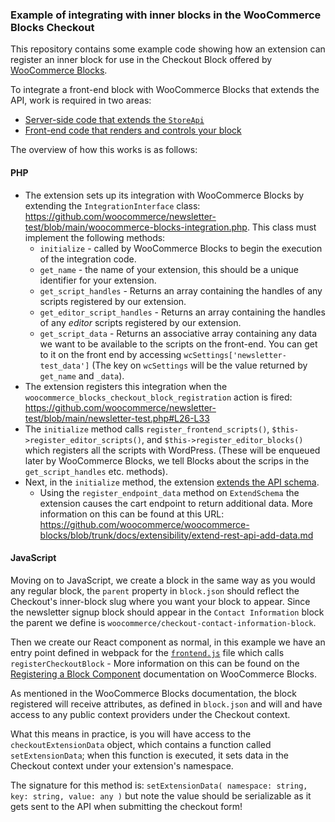 ### Example of integrating with inner blocks in the WooCommerce Blocks Checkout

This repository contains some example code showing how an extension can register an inner block for use in the Checkout
Block offered by [WooCommerce Blocks](https://github.com/woocommerce/woocommerce-blocks).

To integrate a front-end block with WooCommerce Blocks that extends the API, work is required in two areas:
- [Server-side code that extends the `StoreApi`](#php)
- [Front-end code that renders and controls your block](#javascript)

The overview of how this works is as follows:

#### PHP

- The extension sets up its integration with WooCommerce Blocks by extending the `IntegrationInterface` class:
https://github.com/woocommerce/newsletter-test/blob/main/woocommerce-blocks-integration.php. This class must implement the following methods:
  - `initialize` - called by WooCommerce Blocks to begin the execution of the integration code.
  - `get_name` - the name of your extension, this should be a unique identifier for your extension.
  - `get_script_handles` - Returns an array containing the handles of any scripts registered by our extension.
  - `get_editor_script_handles` - Returns an array containing the handles of any _editor_ scripts registered by our
extension.
  - `get_script_data` - Returns an associative array containing any data we want to be available to the scripts on the
front-end. You can get to it on the front end by accessing `wcSettings['newsletter-test_data']` (The key on `wcSettings`
will be the value returned by `get_name` and `_data`).
- The extension registers this integration when the `woocommerce_blocks_checkout_block_registration` action is fired:
https://github.com/woocommerce/newsletter-test/blob/main/newsletter-test.php#L26-L33
- The `initialize` method calls  `register_frontend_scripts()`, `$this->register_editor_scripts()`, and
`$this->register_editor_blocks()` which registers all the scripts with WordPress. (These will be enqueued later by WooCommerce Blocks, we tell Blocks about the scrips in the `get_script_handles` etc. methods).
- Next, in the `initialize` method, the extension
[extends the API schema](https://github.com/woocommerce/newsletter-test/blob/main/woocommerce-blocks-integration.php#L141).
  - Using the `register_endpoint_data` method on `ExtendSchema` the extension causes the cart endpoint to return
additional data. More information on this can be found at this URL: https://github.com/woocommerce/woocommerce-blocks/blob/trunk/docs/extensibility/extend-rest-api-add-data.md

#### JavaScript

Moving on to JavaScript, we create a block in the same way as you would any regular block, the `parent` property in
`block.json` should reflect the Checkout's inner-block slug where you want your block to appear. Since the newsletter
signup block should appear in the `Contact Information` block the parent we define is
`woocommerce/checkout-contact-information-block`.

Then we create our React component as normal, in this example we have an entry point defined in webpack for the
[`frontend.js`](https://github.com/woocommerce/newsletter-test/blob/main/assets/js/checkout-newsletter-subscription-block/frontend.js) 
file which calls `registerCheckoutBlock` - More information on this can be found on the [Registering a Block Component](https://github.com/woocommerce/woocommerce-blocks/blob/trunk/packages/checkout/blocks-registry/README.md#registercheckoutblock-options-) documentation on WooCommerce Blocks.


As mentioned in the WooCommerce Blocks documentation, the block registered will receive attributes, as defined in
`block.json` and will and have access to any public context providers under the Checkout context.

What this means in practice, is you will have access to the `checkoutExtensionData` object, which contains a function
called `setExtensionData`; when this function is executed, it sets data in the Checkout context under your extension's namespace.

The signature for this method is: `setExtensionData( namespace: string, key: string, value: any )` but note the value
should be serializable as it gets sent to the API when submitting the checkout form!

